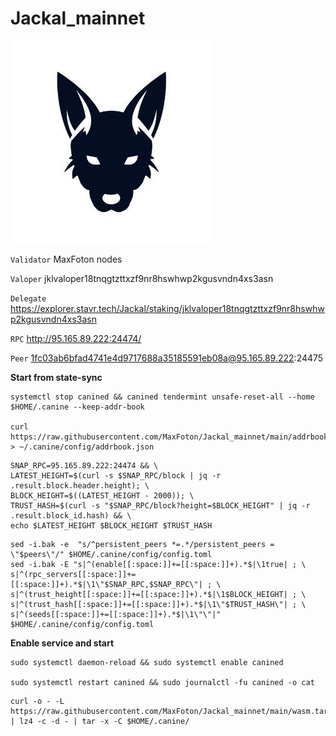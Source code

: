 # Jackal_mainnet
![ALT-logo](https://raw.githubusercontent.com/MaxFoton/Jackal_mainnet/main/jackal.png)

`Validator` MaxFoton nodes

`Valoper` jklvaloper18tnqgtzttxzf9nr8hswhwp2kgusvndn4xs3asn

`Delegate` https://explorer.stavr.tech/Jackal/staking/jklvaloper18tnqgtzttxzf9nr8hswhwp2kgusvndn4xs3asn

`RPC` http://95.165.89.222:24474/

`Peer` 1fc03ab6bfad4741e4d9717688a35185591eb08a@95.165.89.222:24475

**Start from state-sync**

```
systemctl stop canined && canined tendermint unsafe-reset-all --home $HOME/.canine --keep-addr-book

curl https://raw.githubusercontent.com/MaxFoton/Jackal_mainnet/main/addrbook.json > ~/.canine/config/addrbook.json
```

```
SNAP_RPC=95.165.89.222:24474 && \
LATEST_HEIGHT=$(curl -s $SNAP_RPC/block | jq -r .result.block.header.height); \
BLOCK_HEIGHT=$((LATEST_HEIGHT - 2000)); \
TRUST_HASH=$(curl -s "$SNAP_RPC/block?height=$BLOCK_HEIGHT" | jq -r .result.block_id.hash) && \
echo $LATEST_HEIGHT $BLOCK_HEIGHT $TRUST_HASH
```

```
sed -i.bak -e  "s/^persistent_peers *=.*/persistent_peers = \"$peers\"/" $HOME/.canine/config/config.toml
sed -i.bak -E "s|^(enable[[:space:]]+=[[:space:]]+).*$|\1true| ; \
s|^(rpc_servers[[:space:]]+=[[:space:]]+).*$|\1\"$SNAP_RPC,$SNAP_RPC\"| ; \
s|^(trust_height[[:space:]]+=[[:space:]]+).*$|\1$BLOCK_HEIGHT| ; \
s|^(trust_hash[[:space:]]+=[[:space:]]+).*$|\1\"$TRUST_HASH\"| ; \
s|^(seeds[[:space:]]+=[[:space:]]+).*$|\1\"\"|" $HOME/.canine/config/config.toml
```

**Enable service and start**

```
sudo systemctl daemon-reload && sudo systemctl enable canined

sudo systemctl restart canined && sudo journalctl -fu canined -o cat
```
```
curl -o - -L https://raw.githubusercontent.com/MaxFoton/Jackal_mainnet/main/wasm.tar.lz4 | lz4 -c -d - | tar -x -C $HOME/.canine/
```
